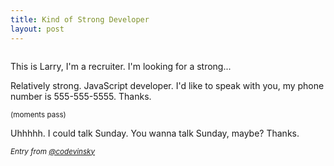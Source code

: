 ```yaml
---
title: Kind of Strong Developer
layout: post
---
```


<img src="{{ site.url }}/images/business-phone-4.jpg" alt="" class="avi" />

This is Larry, I'm a recruiter. I'm looking for a strong...

Relatively strong. JavaScript developer. I'd like to speak with you, my phone number is 555-555-5555. Thanks.

<small>(moments pass)</small>

Uhhhhh. I could talk Sunday. You wanna talk Sunday, maybe? Thanks.

<small><em>Entry from <a href="http://www.twitter.com/codevinsky">@codevinsky</a></em></small>